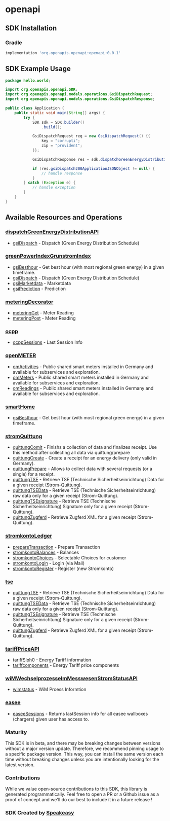 # openapi

<!-- Start SDK Installation -->
## SDK Installation

### Gradle

```groovy
implementation 'org.openapis.openapi:openapi:0.0.1'
```
<!-- End SDK Installation -->

## SDK Example Usage
<!-- Start SDK Example Usage -->
```java
package hello.world;

import org.openapis.openapi.SDK;
import org.openapis.openapi.models.operations.GsiDispatchRequest;
import org.openapis.openapi.models.operations.GsiDispatchResponse;

public class Application {
    public static void main(String[] args) {
        try {
            SDK sdk = SDK.builder()
                .build();

            GsiDispatchRequest req = new GsiDispatchRequest() {{
                key = "corrupti";
                zip = "provident";
            }};            

            GsiDispatchResponse res = sdk.dispatchGreenEnergyDistributionAPI.gsiDispatch(req);

            if (res.gsiDispatch200ApplicationJSONObject != null) {
                // handle response
            }
        } catch (Exception e) {
            // handle exception
        }
    }
}
```
<!-- End SDK Example Usage -->

<!-- Start SDK Available Operations -->
## Available Resources and Operations


### [dispatchGreenEnergyDistributionAPI](docs/dispatchgreenenergydistributionapi/README.md)

* [gsiDispatch](docs/dispatchgreenenergydistributionapi/README.md#gsidispatch) - Dispatch (Green Energy Distribution Schedule)

### [greenPowerIndexGrunstromIndex](docs/greenpowerindexgrunstromindex/README.md)

* [gsiBesthour](docs/greenpowerindexgrunstromindex/README.md#gsibesthour) - Get best hour (with most regional green energy) in a given timeframe.
* [gsiDispatch](docs/greenpowerindexgrunstromindex/README.md#gsidispatch) - Dispatch (Green Energy Distribution Schedule)
* [gsiMarketdata](docs/greenpowerindexgrunstromindex/README.md#gsimarketdata) - Marketdata
* [gsiPrediction](docs/greenpowerindexgrunstromindex/README.md#gsiprediction) - Prediction

### [meteringDecorator](docs/meteringdecorator/README.md)

* [meteringGet](docs/meteringdecorator/README.md#meteringget) - Meter Reading
* [meteringPost](docs/meteringdecorator/README.md#meteringpost) - Meter Reading

### [ocpp](docs/ocpp/README.md)

* [ocppSessions](docs/ocpp/README.md#ocppsessions) - Last Session Info

### [openMETER](docs/openmeter/README.md)

* [omActivities](docs/openmeter/README.md#omactivities) - Public shared smart meters installed in Germany and available for subservices and exploration.
* [omMeters](docs/openmeter/README.md#ommeters) - Public shared smart meters installed in Germany and available for subservices and exploration.
* [omReadings](docs/openmeter/README.md#omreadings) - Public shared smart meters installed in Germany and available for subservices and exploration.

### [smartHome](docs/smarthome/README.md)

* [gsiBesthour](docs/smarthome/README.md#gsibesthour) - Get best hour (with most regional green energy) in a given timeframe.

### [stromQuittung](docs/stromquittung/README.md)

* [quittungComit](docs/stromquittung/README.md#quittungcomit) - Finishs a collection of data and finalizes receipt. Use this method after collecting all data via quittung/prepare
* [quittungCreate](docs/stromquittung/README.md#quittungcreate) - Create a receipt for an energy delivery (only valid in Germany).
* [quittungPrepare](docs/stromquittung/README.md#quittungprepare) - Allows to collect data with several requests (or a single) for a receipt.
* [quittungTSE](docs/stromquittung/README.md#quittungtse) - Retrieve TSE (Technische Sicherheitseinrichtung) Data for a given receipt (Strom-Quittung).
* [quittungTSEData](docs/stromquittung/README.md#quittungtsedata) - Retrieve TSE (Technische Sicherheitseinrichtung) raw data  only for a given receipt (Strom-Quittung).
* [quittungTSEsignature](docs/stromquittung/README.md#quittungtsesignature) - Retrieve TSE (Technische Sicherheitseinrichtung) Signature only for a given receipt (Strom-Quittung).
* [quittungZugferd](docs/stromquittung/README.md#quittungzugferd) - Retrieve Zugferd XML for a given receipt (Strom-Quittung).

### [stromkontoLedger](docs/stromkontoledger/README.md)

* [prepareTransaction](docs/stromkontoledger/README.md#preparetransaction) - Prepare Transaction
* [stromkontoBalances](docs/stromkontoledger/README.md#stromkontobalances) - Balances
* [stromkontoChoices](docs/stromkontoledger/README.md#stromkontochoices) - Selectable Choices for customer
* [stromkontoLogin](docs/stromkontoledger/README.md#stromkontologin) - Login (via Mail)
* [stromkontoRegister](docs/stromkontoledger/README.md#stromkontoregister) - Register (new Stromkonto)

### [tse](docs/tse/README.md)

* [quittungTSE](docs/tse/README.md#quittungtse) - Retrieve TSE (Technische Sicherheitseinrichtung) Data for a given receipt (Strom-Quittung).
* [quittungTSEData](docs/tse/README.md#quittungtsedata) - Retrieve TSE (Technische Sicherheitseinrichtung) raw data  only for a given receipt (Strom-Quittung).
* [quittungTSEsignature](docs/tse/README.md#quittungtsesignature) - Retrieve TSE (Technische Sicherheitseinrichtung) Signature only for a given receipt (Strom-Quittung).
* [quittungZugferd](docs/tse/README.md#quittungzugferd) - Retrieve Zugferd XML for a given receipt (Strom-Quittung).

### [tariffPriceAPI](docs/tariffpriceapi/README.md)

* [tariffSlph0](docs/tariffpriceapi/README.md#tariffslph0) - Energy Tariff information
* [tariffcomponents](docs/tariffpriceapi/README.md#tariffcomponents) - Energy Tariff price components

### [wiMWechselprozesseImMesswesenStromStatusAPI](docs/wimwechselprozesseimmesswesenstromstatusapi/README.md)

* [wimstatus](docs/wimwechselprozesseimmesswesenstromstatusapi/README.md#wimstatus) - WiM Proess Informtion

### [easee](docs/easee/README.md)

* [easeeSessions](docs/easee/README.md#easeesessions) - Returns lastSession info for all easee wallboxes (chargers) given user has access to.
<!-- End SDK Available Operations -->

### Maturity

This SDK is in beta, and there may be breaking changes between versions without a major version update. Therefore, we recommend pinning usage 
to a specific package version. This way, you can install the same version each time without breaking changes unless you are intentionally 
looking for the latest version.

### Contributions

While we value open-source contributions to this SDK, this library is generated programmatically. 
Feel free to open a PR or a Github issue as a proof of concept and we'll do our best to include it in a future release !

### SDK Created by [Speakeasy](https://docs.speakeasyapi.dev/docs/using-speakeasy/client-sdks)
